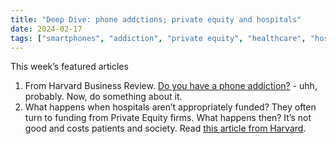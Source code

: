 ```yaml
---
title: "Deep Dive: phone addctions; private equity and hospitals"
date: 2024-02-17
tags: ["smartphones", "addiction", "private equity", "healthcare", "hospitals"]
---
```

This week’s featured articles
1. From Harvard Business Review. [Do you have a phone addiction?](https://hbr.org/2024/02/do-you-have-a-phone-addiction?) - uhh, probably. Now, do something about it. 
2. What happens when hospitals aren’t appropriately funded? They often turn to funding from Private Equity firms. What happens then? It’s not good and costs patients and society. Read [this article from Harvard](https://hms.harvard.edu/news/what-happens-when-private-equity-takes-over-hospital#:~:text=A%20private%20equity%20firm%20raises,to%20pay%20down%20that%20debt.).